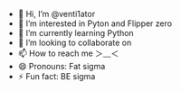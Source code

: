 - 👋 Hi, I’m @venti1ator
- 👀 I’m interested in Pyton and Flipper zero 
- 🌱 I’m currently learning Python
- 💞️ I’m looking to collaborate on 
- 📫 How to reach me ＞﹏＜
- 😄 Pronouns: Fat sigma
- ⚡ Fun fact: BE sigma 

<!---
venti1ator/venti1ator is a ✨ special ✨ repository because its `README.md` (this file) appears on your GitHub profile.
You can click the Preview link to take a look at your changes.
--->
